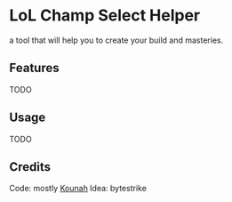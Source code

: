 # LoL Champ Select Helper
a tool that will help you to create your build and masteries.

## Features
TODO

## Usage
TODO

## Credits
Code: mostly [Kounah](https://github.com/kounah)
Idea: bytestrike

